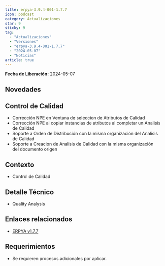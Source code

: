```yaml
---
title: erpya-3.9.4-001-1.7.7
icon: podcast
category: Actualizaciones
star: 9
sticky: 9
tag:
  - "Actualizaciones"
  - "Versiones"
  - "erpya-3.9.4-001-1.7.7"
  - "2024-05-07"
  - "Noticias"
article: true
---
```


**Fecha de Liberación:** 2024-05-07

## Novedades

## Control de Calidad

- Corrección NPE en Ventana de seleccion de Atributos de Calidad
- Corrección NPE al copiar instancias de atributos al completar un Analisis de Calidad
- Soporte a Orden de Distribución con la misma organización del Analisis de Calidad
- Soporte a Creacion de Analisis de Calidad con la misma organización del documento origen

## Contexto

- Control de Calidad

## Detalle Técnico

- Quality Analysis

## Enlaces relacionados

- [ERPYA v1.7.7](https://github.com/erpya/adempiere_patch_zk/releases/tag/1.7.7)

## Requerimientos

- Se requieren procesos adicionales por aplicar.

